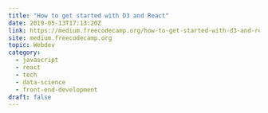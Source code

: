 ```yaml
---
title: "How to get started with D3 and React"
date: 2019-05-13T17:13:20Z
link: https://medium.freecodecamp.org/how-to-get-started-with-d3-and-react-c7da74a5bd9f?source=rss----336d898217ee---4&utm_medium=RSS&utm_source=hune
site: medium.freecodecamp.org
topic: Webdev
category:
  - javascript
  - react
  - tech
  - data-science
  - front-end-development
draft: false
---
```

